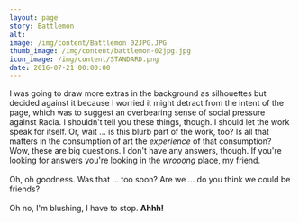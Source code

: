 ```yaml
---
layout: page
story: Battlemon
alt:
image: /img/content/Battlemon 02JPG.JPG
thumb_image: /img/content/battlemon-02jpg.jpg
icon_image: /img/content/STANDARD.png
date: 2016-07-21 00:00:00
---
```




I was going to draw more extras in the background as silhouettes but decided against it because I worried it might detract from the intent of the page, which was to suggest an overbearing sense of social pressure against Racia. I shouldn't tell you these things, though. I should let the work speak for itself. Or, wait … is this blurb part of the work, too? Is all that matters in the consumption of art the <em>experience</em> of that consumption? Wow, these are big questions. I don't have any answers, though. If you're looking for answers you're looking in the <em>wrooong</em> place, my friend.<br><br>Oh, oh goodness. Was that … too soon? Are we … do you think we could be friends?<br><br>Oh no, I'm blushing, I have to stop. <strong>Ahhh!</strong>
